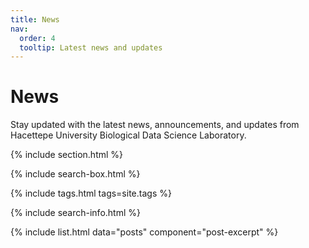 ```yaml
---
title: News
nav:
  order: 4
  tooltip: Latest news and updates
---
```


# News

Stay updated with the latest news, announcements, and updates from Hacettepe University Biological Data Science Laboratory.

{% include section.html %}

{% include search-box.html %}

{% include tags.html tags=site.tags %}

{% include search-info.html %}

{% include list.html data="posts" component="post-excerpt" %}
